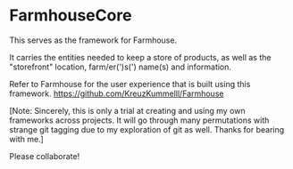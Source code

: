 # FarmhouseCore

This serves as the framework for Farmhouse.

It carries the entities needed to keep a store of products, as well as the "storefront" location, farm/er(')s(') name(s) and information. 

Refer to Farmhouse for the user experience that is built using this framework.
https://github.com/KreuzKummelll/Farmhouse


[Note: Sincerely, this is only a trial at creating and using my own frameworks across projects. It will go through many permutations with strange git tagging due to my exploration of git as well. Thanks for bearing with me.]

Please collaborate!
